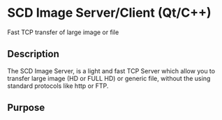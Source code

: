 # SCD Image Server/Client (Qt/C++)
Fast TCP transfer of large image or file

## Description
The SCD Image Server, is a light and fast TCP Server which allow you to transfer large image (HD or FULL HD)
or generic file, without the using standard protocols like http or FTP.

## Purpose
